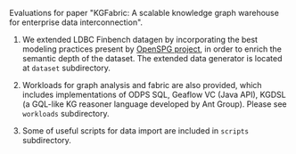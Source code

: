 Evaluations for paper "KGFabric: A scalable knowledge graph warehouse for enterprise data interconnection".

1. We extended LDBC Finbench datagen by incorporating the best modeling practices present by [OpenSPG project](https://github.com/OpenSPG/openspg), in order to enrich the semantic depth of the dataset.
The extended data generator is located at ```dataset``` subdirectory.

2. Workloads for graph analysis and fabric are also provided,  which includes implementations of ODPS SQL, Geaflow VC (Java API), KGDSL (a GQL-like KG reasoner language developed by Ant Group). Please see ```workloads``` subdirectory.

3. Some of useful scripts for data import are included in ```scripts``` subdirectory.